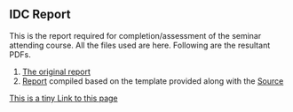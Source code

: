 IDC Report
--
This is the report required for completion/assessment of the seminar attending course. All the files used are here. Following are the resultant PDFs.

1. [The original report](MS11003.pdf?raw=true)
2. [Report](MS11003template.pdf?raw=true) compiled based on the template provided along with the [Source](MS11003template.tex?raw=true)

[This is a tiny Link to this page](http://tinyurl.com/qbcalxz)